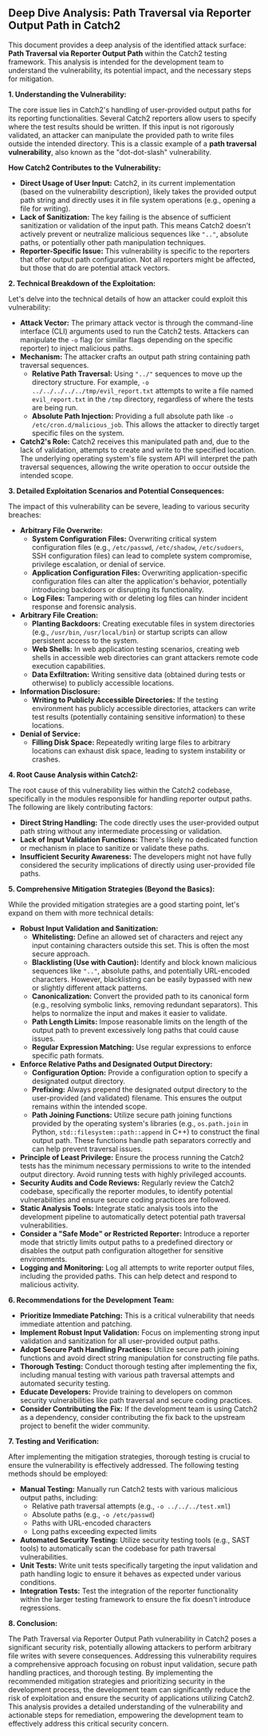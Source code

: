 ## Deep Dive Analysis: Path Traversal via Reporter Output Path in Catch2

This document provides a deep analysis of the identified attack surface: **Path Traversal via Reporter Output Path** within the Catch2 testing framework. This analysis is intended for the development team to understand the vulnerability, its potential impact, and the necessary steps for mitigation.

**1. Understanding the Vulnerability:**

The core issue lies in Catch2's handling of user-provided output paths for its reporting functionalities. Several Catch2 reporters allow users to specify where the test results should be written. If this input is not rigorously validated, an attacker can manipulate the provided path to write files outside the intended directory. This is a classic example of a **path traversal vulnerability**, also known as the "dot-dot-slash" vulnerability.

**How Catch2 Contributes to the Vulnerability:**

* **Direct Usage of User Input:** Catch2, in its current implementation (based on the vulnerability description), likely takes the provided output path string and directly uses it in file system operations (e.g., opening a file for writing).
* **Lack of Sanitization:** The key failing is the absence of sufficient sanitization or validation of the input path. This means Catch2 doesn't actively prevent or neutralize malicious sequences like `".."`, absolute paths, or potentially other path manipulation techniques.
* **Reporter-Specific Issue:** This vulnerability is specific to the reporters that offer output path configuration. Not all reporters might be affected, but those that do are potential attack vectors.

**2. Technical Breakdown of the Exploitation:**

Let's delve into the technical details of how an attacker could exploit this vulnerability:

* **Attack Vector:** The primary attack vector is through the command-line interface (CLI) arguments used to run the Catch2 tests. Attackers can manipulate the `-o` flag (or similar flags depending on the specific reporter) to inject malicious paths.
* **Mechanism:**  The attacker crafts an output path string containing path traversal sequences.
    * **Relative Path Traversal:** Using `"../"` sequences to move up the directory structure. For example, `-o ../../../../../tmp/evil_report.txt` attempts to write a file named `evil_report.txt` in the `/tmp` directory, regardless of where the tests are being run.
    * **Absolute Path Injection:** Providing a full absolute path like `-o /etc/cron.d/malicious_job`. This allows the attacker to directly target specific files on the system.
* **Catch2's Role:** Catch2 receives this manipulated path and, due to the lack of validation, attempts to create and write to the specified location. The underlying operating system's file system API will interpret the path traversal sequences, allowing the write operation to occur outside the intended scope.

**3. Detailed Exploitation Scenarios and Potential Consequences:**

The impact of this vulnerability can be severe, leading to various security breaches:

* **Arbitrary File Overwrite:**
    * **System Configuration Files:** Overwriting critical system configuration files (e.g., `/etc/passwd`, `/etc/shadow`, `/etc/sudoers`, SSH configuration files) can lead to complete system compromise, privilege escalation, or denial of service.
    * **Application Configuration Files:** Overwriting application-specific configuration files can alter the application's behavior, potentially introducing backdoors or disrupting its functionality.
    * **Log Files:** Tampering with or deleting log files can hinder incident response and forensic analysis.
* **Arbitrary File Creation:**
    * **Planting Backdoors:** Creating executable files in system directories (e.g., `/usr/bin`, `/usr/local/bin`) or startup scripts can allow persistent access to the system.
    * **Web Shells:** In web application testing scenarios, creating web shells in accessible web directories can grant attackers remote code execution capabilities.
    * **Data Exfiltration:** Writing sensitive data (obtained during tests or otherwise) to publicly accessible locations.
* **Information Disclosure:**
    * **Writing to Publicly Accessible Directories:** If the testing environment has publicly accessible directories, attackers can write test results (potentially containing sensitive information) to these locations.
* **Denial of Service:**
    * **Filling Disk Space:** Repeatedly writing large files to arbitrary locations can exhaust disk space, leading to system instability or crashes.

**4. Root Cause Analysis within Catch2:**

The root cause of this vulnerability lies within the Catch2 codebase, specifically in the modules responsible for handling reporter output paths. The following are likely contributing factors:

* **Direct String Handling:** The code directly uses the user-provided output path string without any intermediate processing or validation.
* **Lack of Input Validation Functions:**  There's likely no dedicated function or mechanism in place to sanitize or validate these paths.
* **Insufficient Security Awareness:**  The developers might not have fully considered the security implications of directly using user-provided file paths.

**5. Comprehensive Mitigation Strategies (Beyond the Basics):**

While the provided mitigation strategies are a good starting point, let's expand on them with more technical details:

* **Robust Input Validation and Sanitization:**
    * **Whitelisting:** Define an allowed set of characters and reject any input containing characters outside this set. This is often the most secure approach.
    * **Blacklisting (Use with Caution):**  Identify and block known malicious sequences like `".."`, absolute paths, and potentially URL-encoded characters. However, blacklisting can be easily bypassed with new or slightly different attack patterns.
    * **Canonicalization:** Convert the provided path to its canonical form (e.g., resolving symbolic links, removing redundant separators). This helps to normalize the input and makes it easier to validate.
    * **Path Length Limits:** Impose reasonable limits on the length of the output path to prevent excessively long paths that could cause issues.
    * **Regular Expression Matching:** Use regular expressions to enforce specific path formats.
* **Enforce Relative Paths and Designated Output Directory:**
    * **Configuration Option:** Provide a configuration option to specify a designated output directory.
    * **Prefixing:**  Always prepend the designated output directory to the user-provided (and validated) filename. This ensures the output remains within the intended scope.
    * **Path Joining Functions:** Utilize secure path joining functions provided by the operating system's libraries (e.g., `os.path.join` in Python, `std::filesystem::path::append` in C++) to construct the final output path. These functions handle path separators correctly and can help prevent traversal issues.
* **Principle of Least Privilege:** Ensure the process running the Catch2 tests has the minimum necessary permissions to write to the intended output directory. Avoid running tests with highly privileged accounts.
* **Security Audits and Code Reviews:** Regularly review the Catch2 codebase, specifically the reporter modules, to identify potential vulnerabilities and ensure secure coding practices are followed.
* **Static Analysis Tools:** Integrate static analysis tools into the development pipeline to automatically detect potential path traversal vulnerabilities.
* **Consider a "Safe Mode" or Restricted Reporter:**  Introduce a reporter mode that strictly limits output paths to a predefined directory or disables the output path configuration altogether for sensitive environments.
* **Logging and Monitoring:** Log all attempts to write reporter output files, including the provided paths. This can help detect and respond to malicious activity.

**6. Recommendations for the Development Team:**

* **Prioritize Immediate Patching:** This is a critical vulnerability that needs immediate attention and patching.
* **Implement Robust Input Validation:**  Focus on implementing strong input validation and sanitization for all user-provided output paths.
* **Adopt Secure Path Handling Practices:**  Utilize secure path joining functions and avoid direct string manipulation for constructing file paths.
* **Thorough Testing:**  Conduct thorough testing after implementing the fix, including manual testing with various path traversal attempts and automated security testing.
* **Educate Developers:**  Provide training to developers on common security vulnerabilities like path traversal and secure coding practices.
* **Consider Contributing the Fix:** If the development team is using Catch2 as a dependency, consider contributing the fix back to the upstream project to benefit the wider community.

**7. Testing and Verification:**

After implementing the mitigation strategies, thorough testing is crucial to ensure the vulnerability is effectively addressed. The following testing methods should be employed:

* **Manual Testing:**  Manually run Catch2 tests with various malicious output paths, including:
    * Relative path traversal attempts (e.g., `-o ../../../test.xml`)
    * Absolute paths (e.g., `-o /etc/passwd`)
    * Paths with URL-encoded characters
    * Long paths exceeding expected limits
* **Automated Security Testing:** Utilize security testing tools (e.g., SAST tools) to automatically scan the codebase for path traversal vulnerabilities.
* **Unit Tests:** Write unit tests specifically targeting the input validation and path handling logic to ensure it behaves as expected under various conditions.
* **Integration Tests:**  Test the integration of the reporter functionality within the larger testing framework to ensure the fix doesn't introduce regressions.

**8. Conclusion:**

The Path Traversal via Reporter Output Path vulnerability in Catch2 poses a significant security risk, potentially allowing attackers to perform arbitrary file writes with severe consequences. Addressing this vulnerability requires a comprehensive approach focusing on robust input validation, secure path handling practices, and thorough testing. By implementing the recommended mitigation strategies and prioritizing security in the development process, the development team can significantly reduce the risk of exploitation and ensure the security of applications utilizing Catch2. This analysis provides a detailed understanding of the vulnerability and actionable steps for remediation, empowering the development team to effectively address this critical security concern.
